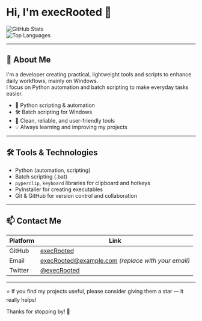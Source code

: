 # Hi, I'm execRooted 👋

![GitHub Stats](https://github-readme-stats.vercel.app/api?username=execRooted&show_icons=true&hide_border=true&theme=radical)  
![Top Languages](https://github-readme-stats.vercel.app/api/top-langs/?username=execRooted&layout=compact&hide_border=true&theme=radical)

---

## 🚀 About Me

I'm a developer creating practical, lightweight tools and scripts to enhance daily workflows, mainly on Windows.  
I focus on Python automation and batch scripting to make everyday tasks easier.

- 🐍 Python scripting & automation  
- 🛠️ Batch scripting for Windows  
- 🎯 Clean, reliable, and user-friendly tools  
- 💡 Always learning and improving my projects  

---

## 🛠️ Tools & Technologies

- Python (automation, scripting)  
- Batch scripting (.bat)  
- `pyperclip`, `keyboard` libraries for clipboard and hotkeys  
- PyInstaller for creating executables  
- Git & GitHub for version control and collaboration  

---

## 📫 Contact Me

| Platform      | Link                                   |
|---------------|----------------------------------------|
| GitHub        | [execRooted](https://github.com/execRooted)       |
| Email         | execRooted@example.com *(replace with your email)* |
| Twitter       | [@execRooted](https://twitter.com/execRooted)     |

---

⭐ If you find my projects useful, please consider giving them a star — it really helps!

Thanks for stopping by! 🙌
